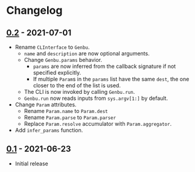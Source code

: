 # Changelog

## [0.2] - 2021-07-01

- Rename `CLInterface` to `Genbu`.
    + `name` and `description` are now optional arguments.
    + Change `Genbu.params` behavior.
        *   `params` are now inferred from the callback signature if not
            specified explicitly.
        *   If multiple `Param`s in the `params` list have the same `dest`,
            the one closer to the end of the list is used.
    + The CLI is now invoked by calling `Genbu.run`.
    + `Genbu.run` now reads inputs from `sys.argv[1:]` by default.
- Change `Param` attributes.
    + Rename `Param.name` to `Param.dest`
    + Rename `Param.parse` to `Param.parser`
    + Replace `Param.resolve` accumulator with `Param.aggregator`.
- Add `infer_params` function.

## [0.1] - 2021-06-23

- Initial release

[0.2]: https://github.com/lggruspe/genbu/releases/tag/v0.2
[0.1]: https://github.com/lggruspe/genbu/releases/tag/v0.1
